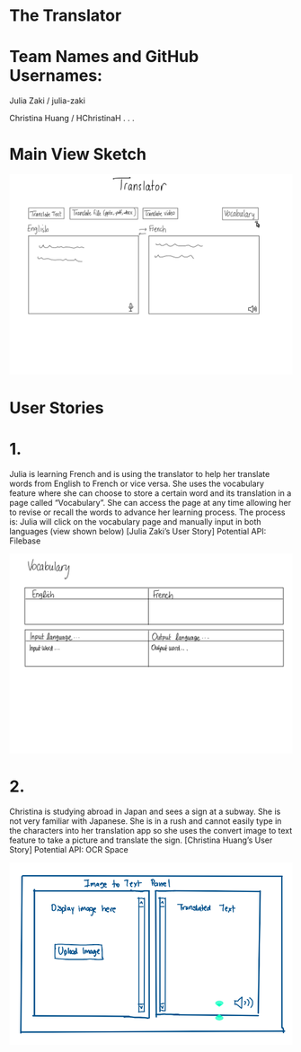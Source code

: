 # The Translator
# Team Names and GitHub Usernames:
Julia Zaki / julia-zaki

Christina Huang / HChristinaH
.
.
.

# Main View Sketch
![Main View](Images/Main%20View.jpg)

# User Stories
# 1. 
Julia is learning French and is using the translator to help her translate words from English to French or vice versa. 
She uses the vocabulary feature where she can choose to store a certain word and its translation in a page called 
“Vocabulary”. She can access the page at any time allowing her to revise or recall the words to advance her learning 
process. The process is: Julia will click on the vocabulary page and manually input in both languages (view shown below)
[Julia Zaki’s User Story]
Potential API: Filebase 

![Vocabulary View](Images/Vocabulary%20View.jpg)

# 2.
Christina is studying abroad in Japan and sees a sign at a subway. She is not very familiar with Japanese.
She is in a rush and cannot easily type in the characters into her translation app so she uses the convert image 
to text feature to take a picture and translate the sign.
[Christina Huang’s User Story]
Potential API: OCR Space

![ImageToText View](Images\ImageToText%20View.png)
